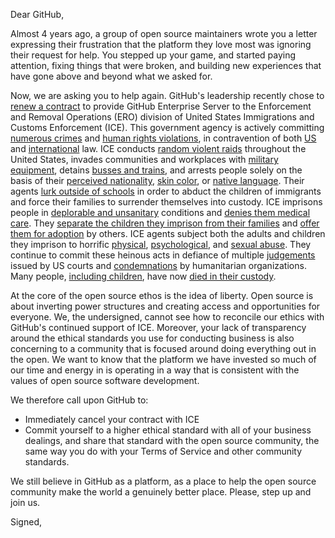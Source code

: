 Dear GitHub,

Almost 4 years ago, a group of open source maintainers wrote you a letter expressing their frustration that the platform they love most was ignoring their request for help. You stepped up your game, and started paying attention, fixing things that were broken, and building new experiences that have gone above and beyond what we asked for.

Now, we are asking you to help again. GitHub's leadership recently chose to <a href="https://www.google.com/url?q=https://www.latimes.com/business/technology/story/2019-10-31/github-ice-contract-defense&amp;sa=D&amp;ust=1574430184817000">renew a contract</a> to provide GitHub Enterprise Server to the Enforcement and Removal Operations (ERO) division of United States Immigrations and Customs Enforcement (ICE). This government agency is actively committing <a href="https://www.google.com/url?q=https://slate.com/news-and-politics/2017/02/ices-crackdown-is-beyond-aggressive-its-illegal.html&amp;sa=D&amp;ust=1574430184817000">numerous crimes</a> and <a href="https://www.google.com/url?q=https://www.amnestyusa.org/the-nightmarish-detention-of-us-immigrants/&amp;sa=D&amp;ust=1574430184817000">human rights violations</a>, in contravention of both <a href="https://www.google.com/url?q=https://www.motherjones.com/crime-justice/2018/06/a-court-found-that-ice-agents-violated-constitutional-rights-the-defendants-were-deported-anyway/&amp;sa=D&amp;ust=1574430184818000">US</a> and <a href="https://www.google.com/url?q=https://www.aclu.org/blog/immigrants-rights/ice-and-border-patrol-abuses/ice-illegally-imprisoning-asylum-seekers&amp;sa=D&amp;ust=1574430184818000">international</a> law. ICE conducts <a href="https://www.google.com/url?q=https://slate.com/news-and-politics/2019/08/ice-raids-mississippi-chicken-plants-aftermath-children.amp?__twitter_impression%3Dtrue&amp;sa=D&amp;ust=1574430184818000">random violent raids</a> throughout the United States, invades communities and workplaces with <a href="https://www.google.com/url?q=https://www.huffpost.com/entry/military-style-vehicle-used-by-ice-and-other-dhs-officials-in-queens-arrest_n_5dc458b7e4b005513884fb31&amp;sa=D&amp;ust=1574430184819000">military equipment</a>, detains <a href="https://www.google.com/url?q=https://www.nbcnews.com/politics/immigration/border-patrol-searches-have-increased-greyhound-other-buses-far-border-n1012596&amp;sa=D&amp;ust=1574430184819000">busses and trains</a>, and arrests people solely on the basis of their <a href="https://www.google.com/url?q=https://theappeal.org/what-ice-reveals-about-itself-when-it-detains-u-s-citizens/&amp;sa=D&amp;ust=1574430184820000">perceived nationality</a>, <a href="https://www.google.com/url?q=https://www.theatlantic.com/politics/archive/2017/12/the-double-punishment-for-black-immigrants/549425/&amp;sa=D&amp;ust=1574430184820000">skin color</a>, or <a href="https://www.google.com/url?q=https://www.google.com/amp/s/www.nytimes.com/2019/02/14/us/border-patrol-montana-spanish.amp.html&amp;sa=D&amp;ust=1574430184820000">native language</a>. Their agents <a href="https://www.google.com/url?q=https://amp.tennessean.com/amp/3933561002?__twitter_impression%3Dtrue&amp;sa=D&amp;ust=1574430184821000">lurk outside of schools</a> in order to abduct the children of immigrants and force their families to surrender themselves into custody. ICE imprisons people in <a href="https://www.google.com/url?q=https://www.aclu.org/blog/prisoners-rights/rampant-abuses-immigration-detention-prove-ice-rotten-core&amp;sa=D&amp;ust=1574430184821000">deplorable and unsanitary</a> conditions and <a href="https://www.google.com/url?q=https://publicintegrity.org/business/immigration/lawsuit-seeks-court-action-to-prevent-deaths-and-neglect-in-ice-detention/&amp;sa=D&amp;ust=1574430184821000">denies them medical care</a>. They <a href="https://www.google.com/url?q=https://www.cbsnews.com/amp/news/separated-children-still-in-custody-infants-held-for-month-zero-tolerance-new-report-released-today-2019-07-12/?__twitter_impression%3Dtrue&amp;sa=D&amp;ust=1574430184822000">separate the children they imprison from their families</a> and <a href="https://www.google.com/url?q=https://thehill.com/policy/international/americas/410653-ap-migrant-children-may-be-adopted-after-parents-are-deported?amp%26__twitter_impression%3Dtrue&amp;sa=D&amp;ust=1574430184822000">offer them for adoption</a> by others. ICE agents subject both the adults and children they imprison to horrific <a href="https://www.google.com/url?q=https://www.thedailybeast.com/trans-woman-roxsana-hernandez-rodriguez-beaten-in-ice-custody-before-death-pathologist-finds&amp;sa=D&amp;ust=1574430184822000">physical</a>, <a href="https://www.google.com/url?q=https://www.theatlantic.com/politics/archive/2019/09/ice-uses-solitary-confinement-among-detained-immigrants/597433/&amp;sa=D&amp;ust=1574430184823000">psychological</a>, and <a href="https://www.google.com/url?q=https://theintercept.com/2018/04/11/immigration-detention-sexual-abuse-ice-dhs/&amp;sa=D&amp;ust=1574430184823000">sexual abuse</a>. They continue to commit these heinous acts in defiance of multiple <a href="https://www.google.com/url?q=https://www.aclu.org/blog/immigrants-rights/ice-and-border-patrol-abuses/ice-keeps-challenging-federal-courts-authority&amp;sa=D&amp;ust=1574430184823000">judgements</a> issued by US courts and <a href="https://www.google.com/url?q=https://www.independent.co.uk/news/world/americas/us-politics/un-trump-children-family-torture-separation-border-mexico-border-ice-detention-a8411676.html&amp;sa=D&amp;ust=1574430184824000">condemnations</a> by humanitarian organizations. Many people, <a href="https://www.google.com/url?q=https://www.buzzfeednews.com/article/jessmoralesrocketto/remember-their-names&amp;sa=D&amp;ust=1574430184824000">including children</a>, have now <a href="https://www.google.com/url?q=https://www.nbcnews.com/politics/immigration/24-immigrants-have-died-ice-custody-during-trump-administration-n1015291&amp;sa=D&amp;ust=1574430184824000">died in their custody</a>.

At the core of the open source ethos is the idea of liberty. Open source is about inverting power structures and creating access and opportunities for everyone. We, the undersigned, cannot see how to reconcile our ethics with GitHub's continued support of ICE. Moreover, your lack of transparency around the ethical standards you use for conducting business is also concerning to a community that is focused around doing everything out in the open. We want to know that the platform we have invested so much of our time and energy in is operating in a way that is consistent with the values of open source software development.

We therefore call upon GitHub to:

- Immediately cancel your contract with ICE
- Commit yourself to a higher ethical standard with all of your business dealings, and share that standard with the open source community, the same way you do with your Terms of Service and other community standards.

We still believe in GitHub as a platform, as a place to help the open source community make the world a genuinely better place. Please, step up and join us.

Signed,
<!-- signatures -->
